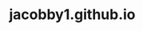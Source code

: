 # jacobby1.github.io
<!DOCTYPE html>
<html>
  <head>
    <link rel="icon" type="image/x-icon" href="favicon.ico" />
    <link rel="stylesheet" type="text/css" href="css/index.css" />
    <title>My test website
    <meta name="keywords" content="front-end web developer, unblocked, games, google sites, unblocked games mom, ublocked, code, coding, programmer, development, javascript, jquery, bootstrap, sass, less, git" />
    <meta property="og:title" content="Welcome to ATLGAMES, the best free website for unblocked games on the internet." />
    <meta property="og:site_name" content="ATLGAMES" />
    <meta property="og:description" content="Welcome to ATLGAMES, the best free website for unblocked games on the internet." />
    <meta name="description" content="Welcome to ATLGAMES, the best free website for unblocked games on the internet." />
    <meta name="author" content="ATLGAMES" />
    <meta charset="UTF-8" />
    <meta name="viewport" content="width=device-width, initial-scale=1.0" />
  </head>
  <body>
    <h1>
    <div class="content">
      <h2 class="text_shadows">ATLGAMES</h2>
    </div><br />
      <span id="subtitle" css="text-align: center;">...</span>
    </h1>
    <p class="text-center"><a href="projects.html"><button id="gs">Go to games!</button></a></p>
    <p id="intro" class="text-center">
      Welcome to My first wbsite im hoppething that this site never gets blocked keep this a secret
      no games out yet but there will be soon i hope.
    </p>
   
    <div class="flex-container">
      <div class="card-wrapper" css="background-color: black;">
        <div class="card text-center" css="color: black;">
          <img class="card-img-top" src="img/reviews/Animal_Rat.png" alt="Muffins" />
          <div class="card-body">
            <h3>Muffins</h3>
            <p class="card-text">changed my life, i finally was able to play my favorite game doge miner simulator in school!!!!...</p>
          </div>
        </div>
      </div>

      <div class="card-wrapper">
        <div class="card text-center">
          <img class="card-img-top" src="img/reviews/ATL_LOGO.png" alt="ATLHCF" />
          <div class="card-body">
            <h3>ATLHCF</h3>
            <p class="card-text"> test 123 123 456 456 789 789 
          </div>
        </div>
      </div>
    </div>
  </div>
    <!-- End Review section --
    </p>
    <div class="video">
    <video autoplay muted>
      <source src="img/cat.mp4" type="video/mp4">
      <source src="cat.ogg" type="video/ogg">
    Your browser does not support the video tag.
    </video> 
  </div>
    <script src="js/main.js"></script>
    <script src="js/subtitle.js"></script>
    <footer>
      <link rel="stylesheet" type="text/css" href="css/cookiepopup.css" async />
      <script src="js/cookiepopup.js" async></script>
    </footer>
  </body>
</html>

